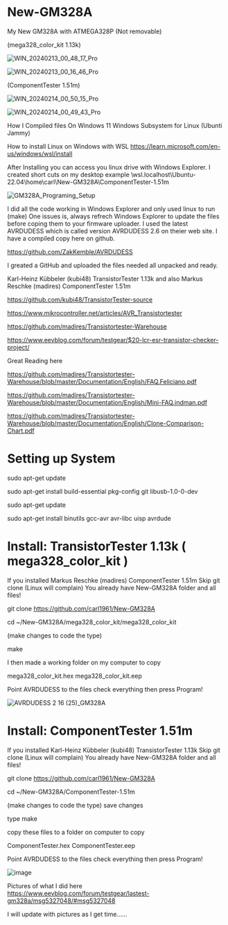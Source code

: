 # New-GM328A
My New GM328A with ATMEGA328P (Not removable)


(mega328_color_kit 1.13k)

![WIN_20240213_00_48_17_Pro](https://github.com/carl1961/New-GM328A/assets/3056821/10ebdc0a-1f45-45ed-a58f-5764b86e4c5f)

![WIN_20240213_00_16_46_Pro](https://github.com/carl1961/New-GM328A/assets/3056821/8fc9be2f-b6c5-4626-9211-0118ede7268a)

(ComponentTester 1.51m)

![WIN_20240214_00_50_15_Pro](https://github.com/carl1961/New-GM328A/assets/3056821/c33c48c8-5ef9-4da9-ac19-e6088ed48d31)

![WIN_20240214_00_49_43_Pro](https://github.com/carl1961/New-GM328A/assets/3056821/dea707b2-fa15-4ce5-b0d9-f772001620c2)




How I Compiled files On Windows 11 Windows Subsystem for Linux (Ubunti Jammy)

How to install Linux on Windows with WSL  https://learn.microsoft.com/en-us/windows/wsl/install

After Installing you can access you linux drive with Windows Explorer. I created short cuts on my desktop
example   \\wsl.localhost\Ubuntu-22.04\home\carl\New-GM328A\ComponentTester-1.51m

![GM328A_Programing_Setup](https://github.com/carl1961/New-GM328A/assets/3056821/3a151028-bf4d-4c7c-a00e-a6f73a3b285a)


I did all the code working in Windows Explorer and only used linux to run (make) 
One issues is, always refrech Windows Explorer to update the files before coping them to your firmware uploader. I used 
the latest AVRDUDESS which is called version AVRDUDESS 2.6 on theier web site. I have a compiled copy here on github.

https://github.com/ZakKemble/AVRDUDESS    


I greated a GitHub and uploaded the files needed all unpacked and ready.


Karl-Heinz Kübbeler (kubi48) TransistorTester 1.13k    and also  Markus Reschke (madires) ComponentTester 1.51m

https://github.com/kubi48/TransistorTester-source

https://www.mikrocontroller.net/articles/AVR_Transistortester

https://github.com/madires/Transistortester-Warehouse

https://www.eevblog.com/forum/testgear/$20-lcr-esr-transistor-checker-project/

Great Reading here

https://github.com/madires/Transistortester-Warehouse/blob/master/Documentation/English/FAQ.Feliciano.pdf

https://github.com/madires/Transistortester-Warehouse/blob/master/Documentation/English/Mini-FAQ.indman.pdf

https://github.com/madires/Transistortester-Warehouse/blob/master/Documentation/English/Clone-Comparison-Chart.pdf



# Setting up System

sudo apt-get update

sudo apt-get install build-essential pkg-config git libusb-1.0-0-dev

sudo apt-get update

sudo apt-get install binutils gcc-avr avr-libc uisp avrdude



# Install:  TransistorTester 1.13k  ( mega328_color_kit )
				 
				 
If you installed Markus Reschke (madires) ComponentTester 1.51m  Skip git clone (Linux will complain)
You already have New-GM328A folder and all files!

git clone https://github.com/carl1961/New-GM328A 

cd  ~/New-GM328A/mega328_color_kit/mega328_color_kit

(make changes to code  the type)

make   

I then made a working folder on my computer to copy 


 mega328_color_kit.hex  mega328_color_kit.eep  

Point AVRDUDESS to the files  check everything then press Program!

![AVRDUDESS 2 16 (25)_GM328A](https://github.com/carl1961/New-GM328A/assets/3056821/fef00efd-07e0-4d68-a77d-5ec6f86d7cf5)



# Install:    ComponentTester 1.51m


If you installed Karl-Heinz Kübbeler (kubi48) TransistorTester 1.13k  Skip git clone (Linux will complain)
You already have New-GM328A folder and all files!

git clone https://github.com/carl1961/New-GM328A  

cd  ~/New-GM328A/ComponentTester-1.51m

(make changes to code  the type)
save changes

 type make   

copy these files to  a folder on   computer to copy 

ComponentTester.hex   ComponentTester.eep

Point AVRDUDESS to the files  check everything then press Program!

![image](https://github.com/carl1961/New-GM328A/assets/3056821/b8fd3374-1c50-4282-b1d3-26631ee217dd)



Pictures of what I did here
https://www.eevblog.com/forum/testgear/lastest-gm328a/msg5327048/#msg5327048

I will update with pictures as I get time......
